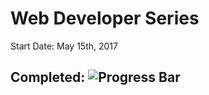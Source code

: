 # Web Developer Series
Start Date: May 15th, 2017

## Completed: ![Progress Bar](http://progressed.io/bar/0 "Progress")

